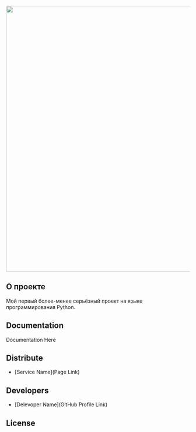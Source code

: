 <p align="center">
      <img src="https://sun3-20.userapi.com/impg/n0aDxbJocnCl1YTJYl0mIRLeatygS-RYMzBPRg/sP88p-BfyXE.jpg?size=1400x800&quality=96&sign=daeb4a52457696116accb0de277720f6&type=album" width="726">
</p>

## О проекте

Мой первый более-менее серьёзный проект на языке программирования Python. 

## Documentation

Documentation Here

## Distribute

- [Service Name](Page Link)


## Developers

- [Delevoper Name](GitHub Profile Link)

## License
